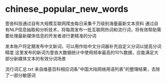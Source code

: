 # chinese_popular_new_words
壹沓科技通过自有大规模互联网爬虫每日采集千万级别海量最新文本资料
通过自有NLP信息抽取和分析技术，将每周发布一批互联网热词和流行词，将有效帮助需要处理最新媒体信息的开发者进行更精准的分词

发本账户将定期发布中文新词，可以用作给中文分词器补充自定义分词以提高分词精度
这里发布的新词为壹沓大数据统计中使用频率最高的10%数据，应能满足大部分新媒体文本的有效分词场景

流行词汇总.txt 来自维基百科相应词条"中国大陆网络用语列表"的整理结果，去除了一部分敏感词
